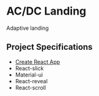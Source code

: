 # AC/DC Landing

Adaptive landing

## Project Specifications

- [Create React App](https://github.com/facebook/create-react-app)
- React-slick
- Material-ui
- React-reveal
- React-scroll
